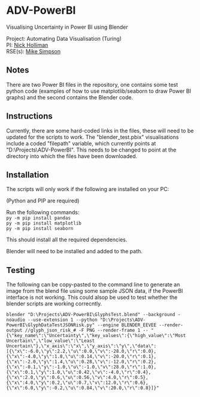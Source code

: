# ADV-PowerBI
Visualising Uncertainty in Power BI using Blender

Project: Automating Data Visualisation (Turing)  
PI: [Nick Holliman](https://www.ncl.ac.uk/computing/people/profile/nickholliman.html)  
RSE(s): [Mike Simpson](https://www.ncl.ac.uk/digitalinstitute/staff/profile/mikesimpson.html)    

## Notes
There are two Power BI files in the repository, one contains some test python code (examples of how to use matplotlib/seaborn to draw Power BI graphs) and the second contains the Blender code.

## Instructions
Currently, there are some hard-coded links in the files, these will need to be updated for the scripts to work. The "blender_test.pbix" visualisations include a coded "filepath" variable, which currently points at "D:\Projects\ADV-PowerBI". This needs to be changed to point at the directory into which the files have been downloaded.

## Installation
The scripts will only work if the following are installed on your PC:

(Python and PIP are required)

Run the following commands:<br />
`py -m pip install pandas` <br />
`py -m pip install matplotlib` <br />
`py -m pip install seaborn` <br />

This should install all the required dependencies. 

Blender will need to be installed and added to the path.

## Testing
The following can be copy-pasted to the command line to generate an image from the blend file using some sample JSON data, if the PowerBI interface is not working. This could alsop be used to test whether the blender scripts are working correcntly.

`blender "D:\Projects\ADV-PowerBI\GlyphsTest.blend" --background -noaudio --use-extension 1 --python "D:\Projects\ADV-PowerBI\GlyphDataTestJSONRisk.py" --engine BLENDER_EEVEE --render-output //glyph_json_risk_# -F PNG --render-frame 1 -- "{\"key_name\":\"Uncertainty\",\"key_values\":{\"high_value\":\"Most Uncertain\",\"low_value\":\"Least Uncertain\"},\"x_axis\":\"x\",\"y_axis\":\"y\",\"data\":[{\"x\":-6.0,\"y\":2.2,\"u\":0.0,\"v\":-28.0,\"r\":0.0},{\"x\":-4.0,\"y\":1.8,\"u\":0.14,\"v\":-20.0,\"r\":0.1},{\"x\":-2.0,\"y\":1.4,\"u\":0.28,\"v\":-12.0,\"r\":0.2},{\"x\":-0.1,\"y\":-1.0,\"u\":-1.0,\"v\":28.0,\"r\":1.0},{\"x\":0.1,\"y\":1.0,\"u\":0.42,\"v\":-4.0,\"r\":0.4},{\"x\":2.0,\"y\":0.6,\"u\":0.56,\"v\":4.0,\"r\":0.5},{\"x\":4.0,\"y\":0.2,\"u\":0.7,\"v\":12.0,\"r\":0.6},{\"x\":6.0,\"y\":-0.2,\"u\":0.84,\"v\":20.0,\"r\":0.8}]}"`
